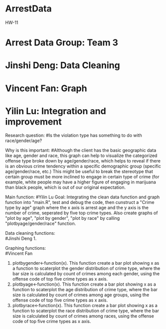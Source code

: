 # ArrestData
HW-11
# Arrest Data Group: Team 3
# Jinshi Deng: Data Cleaning
# Vincent Fan: Graph
# Yilin Lu: Integration and improvement

Research question: 
#Is the violation type has something to do with race/gender/age?

Why is this important: 
#Although the client has the basic geographic data like age, gender and race, this graph can help to visualize the categorized offense type broke down by age/gender/race, which helps to reveal if there is an obvious crime tendency within a specific demographic group (specific age/gender/race, etc.) This might be useful to break the stereotype that certain group must be more inclined to engage in certain type of crime (for example, white people may have a higher figure of engaging in marijuana than black people, which is out of our original expectation.  

Main function: 
#Yilin Lu
Goal: Integrating the clean data function and graph function into "main.R", test and debug the code, then cunstruct a "Crime type by age" graph where the x axis is arrest age and the y axis is the number of crime, seperated by five top crime types. Also create graphs of "plot by age", "plot by gender", "plot by race" by calling "plotbyage/gender/race" function. 

Data cleaning functions:  
#Jinshi Deng
1. 

Graphing functions:  
#Vincent Fan
1. plotbygender<-function(x). This function create a bar plot showing x as a function to scaterplot the gender distribution of crime type, where the bar size is calculated by count of crimes among each gender, using the offense code of top five crime types as x axis. 
2. plotbyage<-function(x). This function create a bar plot showing x as a function to scaterplot the age distribution of crime type, where the bar size is calculated by count of crimes among age groups, using the offense code of top five crime types as x axis. 
3. plotbyrace<-function(x). This function create a bar plot showing x as a function to scaterplot the race distribution of crime type, where the bar size is calculated by count of crimes among races, using the offense code of top five crime types as x axis.

